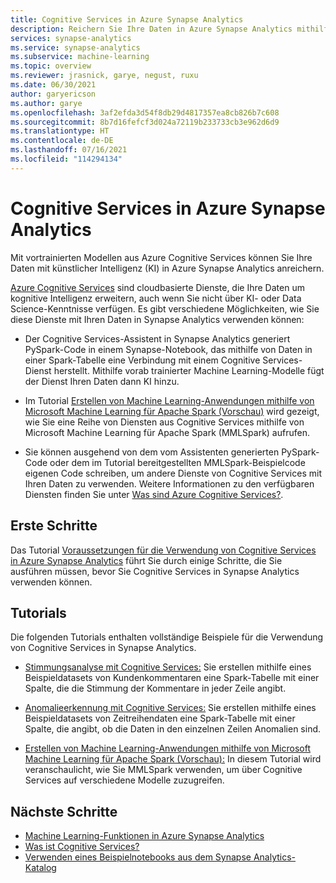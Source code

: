 ```yaml
---
title: Cognitive Services in Azure Synapse Analytics
description: Reichern Sie Ihre Daten in Azure Synapse Analytics mithilfe von vortrainierten Modellen aus Azure Cognitive Services mit künstlicher Intelligenz (KI) an.
services: synapse-analytics
ms.service: synapse-analytics
ms.subservice: machine-learning
ms.topic: overview
ms.reviewer: jrasnick, garye, negust, ruxu
ms.date: 06/30/2021
author: garyericson
ms.author: garye
ms.openlocfilehash: 3af2efda3d54f8db29d4817357ea8cb826b7c608
ms.sourcegitcommit: 8b7d16fefcf3d024a72119b233733cb3e962d6d9
ms.translationtype: HT
ms.contentlocale: de-DE
ms.lasthandoff: 07/16/2021
ms.locfileid: "114294134"
---
```

# <a name="cognitive-services-in-azure-synapse-analytics"></a>Cognitive Services in Azure Synapse Analytics

Mit vortrainierten Modellen aus Azure Cognitive Services können Sie Ihre Daten mit künstlicher Intelligenz (KI) in Azure Synapse Analytics anreichern.

[Azure Cognitive Services](../../cognitive-services/what-are-cognitive-services.md) sind cloudbasierte Dienste, die Ihre Daten um kognitive Intelligenz erweitern, auch wenn Sie nicht über KI- oder Data Science-Kenntnisse verfügen. Es gibt verschiedene Möglichkeiten, wie Sie diese Dienste mit Ihren Daten in Synapse Analytics verwenden können:

- Der Cognitive Services-Assistent in Synapse Analytics generiert PySpark-Code in einem Synapse-Notebook, das mithilfe von Daten in einer Spark-Tabelle eine Verbindung mit einem Cognitive Services-Dienst herstellt. Mithilfe vorab trainierter Machine Learning-Modelle fügt der Dienst Ihren Daten dann KI hinzu.

- Im Tutorial [Erstellen von Machine Learning-Anwendungen mithilfe von Microsoft Machine Learning für Apache Spark (Vorschau)](tutorial-build-applications-use-mmlspark.md) wird gezeigt, wie Sie eine Reihe von Diensten aus Cognitive Services mithilfe von Microsoft Machine Learning für Apache Spark (MMLSpark) aufrufen.

- Sie können ausgehend von dem vom Assistenten generierten PySpark-Code oder dem im Tutorial bereitgestellten MMLSpark-Beispielcode eigenen Code schreiben, um andere Dienste von Cognitive Services mit Ihren Daten zu verwenden. Weitere Informationen zu den verfügbaren Diensten finden Sie unter [Was sind Azure Cognitive Services?](../../cognitive-services/what-are-cognitive-services.md).

## <a name="get-started"></a>Erste Schritte

Das Tutorial [Voraussetzungen für die Verwendung von Cognitive Services in Azure Synapse Analytics](tutorial-configure-cognitive-services-synapse.md) führt Sie durch einige Schritte, die Sie ausführen müssen, bevor Sie Cognitive Services in Synapse Analytics verwenden können.

## <a name="tutorials"></a>Tutorials

Die folgenden Tutorials enthalten vollständige Beispiele für die Verwendung von Cognitive Services in Synapse Analytics.

- [Stimmungsanalyse mit Cognitive Services:](tutorial-cognitive-services-sentiment.md) Sie erstellen mithilfe eines Beispieldatasets von Kundenkommentaren eine Spark-Tabelle mit einer Spalte, die die Stimmung der Kommentare in jeder Zeile angibt.

- [Anomalieerkennung mit Cognitive Services:](tutorial-cognitive-services-anomaly.md) Sie erstellen mithilfe eines Beispieldatasets von Zeitreihendaten eine Spark-Tabelle mit einer Spalte, die angibt, ob die Daten in den einzelnen Zeilen Anomalien sind.

- [Erstellen von Machine Learning-Anwendungen mithilfe von Microsoft Machine Learning für Apache Spark (Vorschau):](tutorial-build-applications-use-mmlspark.md) In diesem Tutorial wird veranschaulicht, wie Sie MMLSpark verwenden, um über Cognitive Services auf verschiedene Modelle zuzugreifen.

## <a name="next-steps"></a>Nächste Schritte

- [Machine Learning-Funktionen in Azure Synapse Analytics](what-is-machine-learning.md)
- [Was ist Cognitive Services?](../../cognitive-services/what-are-cognitive-services.md)
- [Verwenden eines Beispielnotebooks aus dem Synapse Analytics-Katalog](quickstart-gallery-sample-notebook.md)